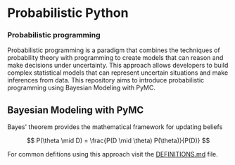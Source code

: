 # Probabilistic Python

### Probabilistic programming

Probabilistic programming is a paradigm that combines the techniques of probability theory with programming to create models that can reason and make decisions under uncertainty. This approach allows developers to build complex statistical models that can represent uncertain situations and make inferences from data. This repository aims to introduce probabilistic programming using Bayesian Modeling with PyMC.

## Bayesian Modeling with PyMC

Bayes' theorem provides the mathematical framework for updating beliefs

$$
P(\theta \mid D) = \frac{P(D \mid \theta) P(\theta)}{P(D)}
$$

For common defitions using this approach visit the [DEFINITIONS.md](DEFINITIONS.md) file.
